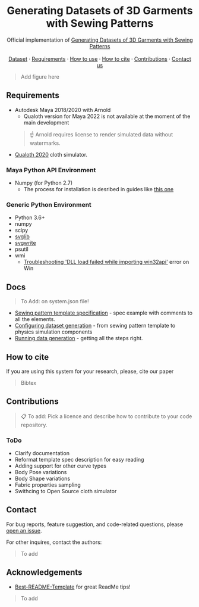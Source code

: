 <!--
*** With tips from https://github.com/othneildrew/Best-README-Template
-->


<!-- Header with Navigation -->
<br />
<p align="center">
  <h1 align="center">Generating Datasets of 3D Garments with Sewing Patterns</h1>

  <p align="center">
    Official implementation of <a href="">Generating Datasets of 3D Garments with Sewing Patterns</a>
    <br />
    <br />
    <!-- <a href="">Project Page</a>
    . -->
    <a href="">Dataset</a>
    ·
    <a href="#requirements">Requirements</a>
    ·
    <a href="#docs">How to use</a>
    ·
    <a href="#how-to-cite">How to cite</a>
    ·
    <a href="#contributions">Contributions</a>
    ·
    <a href="#contact">Contact us</a>
  </p>
</p>

> Add figure here

## Requirements

* Autodesk Maya 2018/2020 with Arnold
    * Qualoth version for Maya 2022 is not available at the moment of the main development
    > ☝ Arnold requires license to render simulated data without watermarks.
* [Qualoth 2020](https://www.qualoth.com/) cloth simulator.

### Maya Python API Environment
* Numpy (for Python 2.7)
    * The process for installation is desribed in guides like [this one](https://forums.autodesk.com/t5/maya-programming/guide-how-to-install-numpy-scipy-in-maya-windows-64-bit/td-p/5796722)

### Generic Python Environment
* Python 3.6+
* numpy
* scipy
* [svglib](https://pypi.org/project/svglib/)
* [svgwrite](https://pypi.org/project/svgwrite/)
* psutil
* wmi
    * [Troubleshooting 'DLL load failed while importing win32api'](https://stackoverflow.com/questions/58612306/how-to-fix-importerror-dll-load-failed-while-importing-win32api) error on Win

## Docs

> To Add: on system.json file!

* [Sewing pattern template specification](docs/template_spec_with_comments.json) - spec example with comments to all the elements.
* [Configuring dataset generation](docs/Setting_up_generator.md) - from sewing pattern template to physics simulation components
* [Running data generation](docs/Running_generation.md) - getting all the steps right.


## How to cite

If you are using this system for your research, please, cite our paper

> Bibtex


## Contributions

>📋 To add: Pick a licence and describe how to contribute to your code repository. 

### ToDo
* Clarify documentation
* Reformat template spec description for easy reading
* Adding support for other curve types
* Body Pose variations
* Body Shape variations
* Fabric properties sampling
* Swithcing to Open Source cloth simulator

## Contact

For bug reports, feature suggestion, and code-related questions, please [open an issue](https://github.com/github_username/repo_name/issues). 

For other inquires, contact the authors: 

> To add

## Acknowledgements

* [Best-README-Template](https://github.com/othneildrew/Best-README-Template) for great ReadMe tips!
> To add